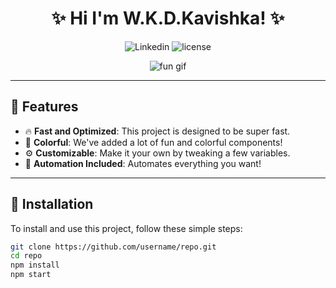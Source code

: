 <!-- Header Section with a catchy title -->
<h1 align="center">✨ Hi I'm W.K.D.Kavishka! ✨</h1>

<!-- Description with an emoji -->
<p align="center">
  <img src="[https://img.shields.io/badge/Status-Active-brightgreen?style=for-the-badge](https://www.linkedin.com/in/dumindu-kavishka/)" alt="Linkedin" />
  <img src="https://img.shields.io/github/license/username/repo?style=for-the-badge" alt="license" />
</p>

<!-- An engaging GIF under the title -->
<p align="center">
  <img src="https://media.giphy.com/media/JIX9t2j0ZTN9S/giphy.gif" alt="fun gif" />
</p>

---

## 🌟 Features
- 🔥 **Fast and Optimized**: This project is designed to be super fast.
- 🎨 **Colorful**: We've added a lot of fun and colorful components!
- ⚙️ **Customizable**: Make it your own by tweaking a few variables.
- 🤖 **Automation Included**: Automates everything you want!

---

## 🚀 Installation

To install and use this project, follow these simple steps:

```bash
git clone https://github.com/username/repo.git
cd repo
npm install
npm start
